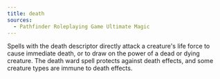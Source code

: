 ```yaml
---
title: death
sources:
  - Pathfinder Roleplaying Game Ultimate Magic
---
```


Spells with the death descriptor directly attack a creature's life force to cause immediate death, or to draw on the power of a dead or dying creature. The death ward spell protects against death effects, and some creature types are immune to death effects.
